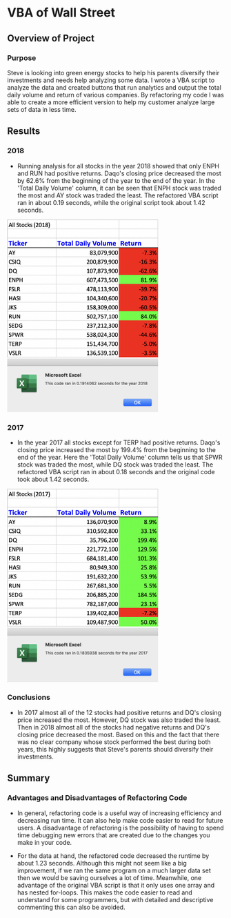 # VBA of Wall Street

## Overview of Project

### Purpose
Steve is looking into green energy stocks to help his parents diversify their investments and needs help analyzing some data. I wrote a VBA script to analyze the data and created buttons that run analytics and output the total daily volume and return of various companies. By refactoring my code I was able to create a more efficient version to help my customer analyze large sets of data in less time.

## Results

### 2018
- Running analysis for all stocks in the year 2018 showed that only ENPH and RUN had positive returns. Daqo's closing price decreased the most by 62.6% from the beginning of the year to the end of the year. In the 'Total Daily Volume' column, it can be seen that ENPH stock was traded the most and AY stock was traded the least. The refactored VBA script ran in about 0.19 seconds, while the original script took about 1.42 seconds.

<img src="https://github.com/npantfoerder/stock-analysis/blob/master/resources/VBA_Challenge_2018_Output.png" width="350">

<img src="https://github.com/npantfoerder/stock-analysis/blob/master/resources/VBA_Challenge_2018.png" width="350">

### 2017
- In the year 2017 all stocks except for TERP had positive returns. Daqo's closing price increased the most by 199.4% from the beginning to the end of the year. Here the 'Total Daily Volume' column tells us that SPWR stock was traded the most, while DQ stock was traded the least. The refactored VBA script ran in about 0.18 seconds and the original code took about 1.42 seconds.

<img src="https://github.com/npantfoerder/stock-analysis/blob/master/resources/VBA_Challenge_2017_Output.png" width="350">

<img src="https://github.com/npantfoerder/stock-analysis/blob/master/resources/VBA_Challenge_2017.png" width="350">

### Conclusions
- In 2017 almost all of the 12 stocks had positive returns and DQ's closing price increased the most. However, DQ stock was also traded the least. Then in 2018 almost all of the stocks had negative returns and DQ's closing price decreased the most. Based on this and the fact that there was no clear company whose stock performed the best during both years, this highly suggests that Steve's parents should diversify their investments. 

## Summary

### Advantages and Disadvantages of Refactoring Code
- In general, refactoring code is a useful way of increasing efficiency and decreasing run time. It can also help make code easier to read for future users. A disadvantage of refactoring is the possibility of having to spend time debugging new errors that are created due to the changes you make in your code.

- For the data at hand, the refactored code decreased the runtime by about 1.23 seconds. Although this might not seem like a big improvement, if we ran the same program on a much larger data set then we would be saving ourselves a lot of time. Meanwhile, one advantage of the original VBA script is that it only uses one array and has nested for-loops. This makes the code easier to read and understand for some programmers, but with detailed and descriptive commenting this can also be avoided. 
